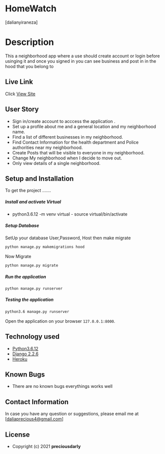 # HomeWatch

[dalianyiraneza] 
  
# Description  

This a neighborhood app where a use should create account or login before  usinging it and once you signed  in you can see business and post in in the hood that you belong to

##  Live Link  
 Click [View Site](https://dahood.herokuapp.com/) 
  
 
## User Story  
  
* Sign in/create account  to acccess the application .
* Set up a profile about me and a general location and my neighborhood name.
* Find a list of different businesses in my neighborhood.
* Find Contact Information for the health department and Police authorities near my neighborhood.
* Create Posts that will be visible to everyone in my neighborhood.
* Change My neighborhood when I decide to move out.
* Only view details of a single neighborhood.
  
## Setup and Installation  
To get the project .......  
 
##### Install and activate Virtual  
 
- python3.6.12 -m venv virtual - source virtual/bin/activate  
  
 ##### Setup Database  
  SetUp your database User,Password, Host then make migrate  
 ```bash 
python manage.py makemigrations hood
 ``` 
 Now Migrate  
 ```bash 
 python manage.py migrate 
```
##### Run the application  
 ```bash 
 python manage.py runserver 
``` 
##### Testing the application  
 ```bash 
 python3.6 manage.py runserver 
```
Open the application on your browser `127.0.0.1:8000`.  
  
 
## Technology used  
  
* [Python3.6.12](https://www.python.org/)  
* [Django 2.2.6](https://docs.djangoproject.com/en/2.2/)  
* [Heroku](https://heroku.com)  
  
  
## Known Bugs  
* There are no known bugs  everythings works well
## Contact Information   
In case you have any question or suggestions, please email me at [daliaprecious4@gmail.com]
## License 
   
* Copyright (c) 2021 **preciousdarly**